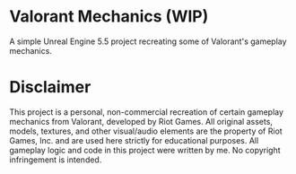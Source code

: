 # Valorant Mechanics (WIP)
A simple Unreal Engine 5.5 project recreating some of Valorant's gameplay mechanics. 

# Disclaimer
This project is a personal, non-commercial recreation of certain gameplay mechanics from Valorant, developed by Riot Games. All original assets, models, textures, and other visual/audio elements are the property of Riot Games, Inc. and are used here strictly for educational purposes. All gameplay logic and code in this project were written by me. No copyright infringement is intended.
